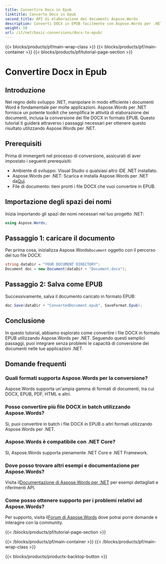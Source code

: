 ```yaml
---
title: Convertire Docx in Epub
linktitle: Concerto Docx in Epub
second_title: API di elaborazione dei documenti Aspose.Words
description: Converti DOCX in EPUB facilmente con Aspose.Words per .NET. Segui il nostro tutorial per un'integrazione perfetta nelle tue applicazioni .NET.
weight: 10
url: /it/net/basic-conversions/docx-to-epub/
---
```


{{< blocks/products/pf/main-wrap-class >}}
{{< blocks/products/pf/main-container >}}
{{< blocks/products/pf/tutorial-page-section >}}

# Convertire Docx in Epub

## Introduzione

Nel regno dello sviluppo .NET, manipolare in modo efficiente i documenti Word è fondamentale per molte applicazioni. Aspose.Words per .NET fornisce un potente toolkit che semplifica le attività di elaborazione dei documenti, inclusa la conversione dei file DOCX in formato EPUB. Questo tutorial ti guiderà attraverso i passaggi necessari per ottenere questo risultato utilizzando Aspose.Words per .NET.

## Prerequisiti

Prima di immergerti nel processo di conversione, assicurati di aver impostato i seguenti prerequisiti:
- Ambiente di sviluppo: Visual Studio o qualsiasi altro IDE .NET installato.
- Aspose.Words per .NET: Scarica e installa Aspose.Words per .NET da[Qui](https://releases.aspose.com/words/net/).
- File di documento: tieni pronti i file DOCX che vuoi convertire in EPUB.

## Importazione degli spazi dei nomi

Inizia importando gli spazi dei nomi necessari nel tuo progetto .NET:

```csharp
using Aspose.Words;
```

## Passaggio 1: caricare il documento

 Per prima cosa, inizializza Aspose.Words`Document` oggetto con il percorso del tuo file DOCX:

```csharp
string dataDir = "YOUR DOCUMENT DIRECTORY";
Document doc = new Document(dataDir + "Document.docx");
```

## Passaggio 2: Salva come EPUB

Successivamente, salva il documento caricato in formato EPUB:

```csharp
doc.Save(dataDir + "ConvertedDocument.epub", SaveFormat.Epub);
```

## Conclusione

In questo tutorial, abbiamo esplorato come convertire i file DOCX in formato EPUB utilizzando Aspose.Words per .NET. Seguendo questi semplici passaggi, puoi integrare senza problemi le capacità di conversione dei documenti nelle tue applicazioni .NET.

## Domande frequenti

### Quali formati supporta Aspose.Words per la conversione?
Aspose.Words supporta un'ampia gamma di formati di documenti, tra cui DOCX, EPUB, PDF, HTML e altri.

### Posso convertire più file DOCX in batch utilizzando Aspose.Words?
Sì, puoi convertire in batch i file DOCX in EPUB o altri formati utilizzando Aspose.Words per .NET.

### Aspose.Words è compatibile con .NET Core?
Sì, Aspose.Words supporta pienamente .NET Core e .NET Framework.

### Dove posso trovare altri esempi e documentazione per Aspose.Words?
 Visita il[Documentazione di Aspose.Words per .NET](https://reference.aspose.com/words/net/) per esempi dettagliati e riferimenti API.

### Come posso ottenere supporto per i problemi relativi ad Aspose.Words?
 Per supporto, visita il[Forum di Aspose.Words](https://forum.aspose.com/c/words/8) dove potrai porre domande e interagire con la community.

{{< /blocks/products/pf/tutorial-page-section >}}

{{< /blocks/products/pf/main-container >}}
{{< /blocks/products/pf/main-wrap-class >}}

{{< blocks/products/products-backtop-button >}}

